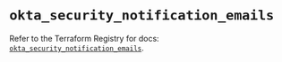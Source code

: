 # `okta_security_notification_emails`

Refer to the Terraform Registry for docs: [`okta_security_notification_emails`](https://registry.terraform.io/providers/okta/okta/4.9.0/docs/resources/security_notification_emails).
